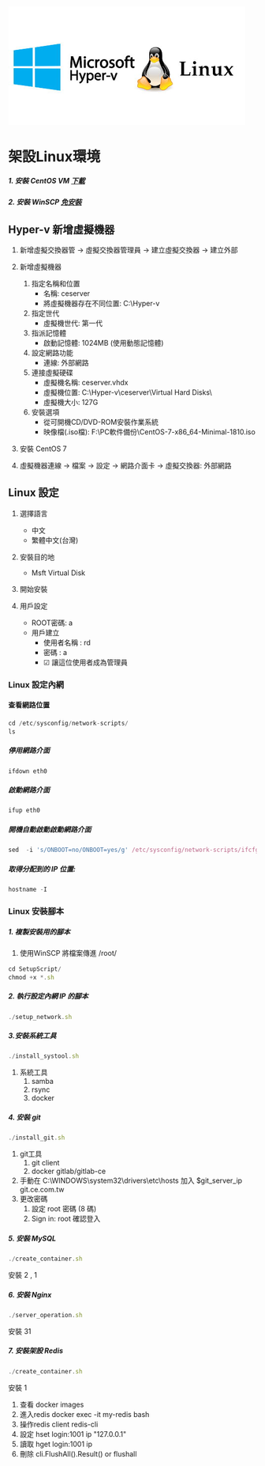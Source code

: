 
![](https://github.com/wdwd2233/Notes/blob/master/Linux/img/hyper-v.jpg?raw=true)


# 架設Linux環境

##### 1. 安裝 CentOS VM  [下載](https://www.centos.org/download/) 

##### 2. 安裝 WinSCP [免安裝](https://www.azofreeware.com/2008/03/winscp-41-beta.html)


## Hyper-v 新增虛擬機器

1. 新增虛擬交換器管 → 虛擬交換器管理員 → 建立虛擬交換器 → 建立外部

2. 新增虛擬機器

	1. 指定名稱和位置
		* 名稱: ceserver
		* 將虛擬機器存在不同位置: C:\Hyper-v
	2. 指定世代
		* 虛擬機世代: 第一代
	3. 指派記憶體
		* 啟動記憶體: 1024MB (使用動態記憶體)
	4. 設定網路功能
		* 連線: 外部網路
	5. 連接虛擬硬碟
		* 虛擬機名稱: ceserver.vhdx
		* 虛擬機位置: C:\Hyper-v\ceserver\Virtual Hard Disks\
		* 虛擬機大小: 127G
	6. 安裝選項
		* 從可開機CD/DVD-ROM安裝作業系統
		* 映像檔(.iso檔): F:\PC軟件備份\CentOS-7-x86_64-Minimal-1810.iso
		
3. 安裝 CentOS 7

4. 虛擬機器連線 → 檔案 → 設定 → 網路介面卡 → 虛擬交換器: 外部網路

## Linux 設定

1. 選擇語言
	* 中文
	* 繁體中文(台灣)
2. 安裝目的地
	* Msft Virtual Disk
3. 開始安裝

4. 用戶設定
    * ROOT密碼: a
	* 用戶建立 
		* 使用者名稱 : rd
		* 密碼 : a
		* ☑ 讓這位使用者成為管理員



### Linux 設定內網

#### 查看網路位置
```javascript
cd /etc/sysconfig/network-scripts/
ls
```
##### 停用網路介面
```javascript
ifdown eth0
```
##### 啟動網路介面
```javascript
ifup eth0
```

##### 開機自動啟動啟動網路介面
```javascript
sed  -i 's/ONBOOT=no/ONBOOT=yes/g' /etc/sysconfig/network-scripts/ifcfg-eth0 
```


##### 取得分配到的 IP 位置: 
```javascript
hostname -I
```

### Linux 安裝腳本

##### 1. 複製安裝用的腳本

1. 使用WinSCP 將檔案傳進  /root/
	
```javascript
cd SetupScript/
chmod +x *.sh
```
		
##### 2. 執行設定內網 IP 的腳本
```javascript
./setup_network.sh
```


##### 3.安裝系統工具

```javascript
./install_systool.sh
```

1. 系統工具
	1. samba
	2. rsync
	3. docker


##### 4. 安裝 git
```javascript
./install_git.sh
```
1. git工具	
	1. git client
	2. docker gitlab/gitlab-ce
2. 手動在 C:\WINDOWS\system32\drivers\etc\hosts 加入 $git_server_ip git.ce.com.tw
3. 更改密碼
	1. 設定 root 密碼 (8 碼)
	2. Sign in: root 確認登入
	
	
##### 5. 安裝 MySQL
```javascript
./create_container.sh
```
安裝 2 , 1 

##### 6. 安裝 Nginx
```javascript
./server_operation.sh
```
安裝 31


##### 7. 安裝架設 Redis
```javascript
./create_container.sh
```
安裝 1

1. 查看 		docker images 
2. 進入redis	docker exec -it my-redis bash
3. 操作redis	client   redis-cli
4. 設定 		hset login:1001 ip "127.0.0.1"
5. 讀取 		hget login:1001 ip
6. 刪除 		cli.FlushAll().Result()  or flushall